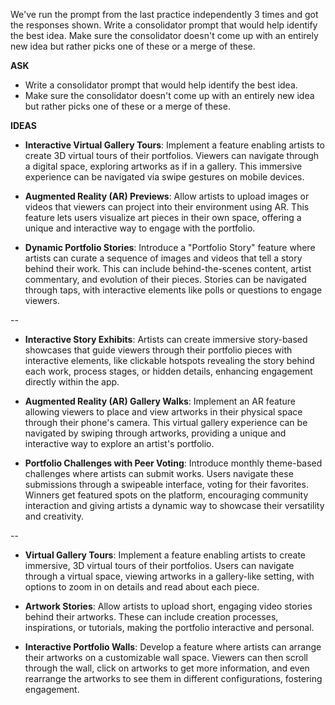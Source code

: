 We've run the prompt from the last practice independently 3 times and got the responses shown. Write a consolidator prompt that would help identify the best idea. Make sure the consolidator doesn't come up with an entirely new idea but rather picks one of these or a merge of these.


__ASK__
- Write a consolidator prompt that would help identify the best idea.
- Make sure the consolidator doesn't come up with an entirely new idea but rather picks one of these or a merge of these.

__IDEAS__
- **Interactive Virtual Gallery Tours**: Implement a feature enabling artists to create 3D virtual tours of their portfolios. Viewers can navigate through a digital space, exploring artworks as if in a gallery. This immersive experience can be navigated via swipe gestures on mobile devices.

- **Augmented Reality (AR) Previews**: Allow artists to upload images or videos that viewers can project into their environment using AR. This feature lets users visualize art pieces in their own space, offering a unique and interactive way to engage with the portfolio.

- **Dynamic Portfolio Stories**: Introduce a "Portfolio Story" feature where artists can curate a sequence of images and videos that tell a story behind their work. This can include behind-the-scenes content, artist commentary, and evolution of their pieces. Stories can be navigated through taps, with interactive elements like polls or questions to engage viewers.

--

- **Interactive Story Exhibits**: Artists can create immersive story-based showcases that guide viewers through their portfolio pieces with interactive elements, like clickable hotspots revealing the story behind each work, process stages, or hidden details, enhancing engagement directly within the app.

- **Augmented Reality (AR) Gallery Walks**: Implement an AR feature allowing viewers to place and view artworks in their physical space through their phone's camera. This virtual gallery experience can be navigated by swiping through artworks, providing a unique and interactive way to explore an artist's portfolio.

- **Portfolio Challenges with Peer Voting**: Introduce monthly theme-based challenges where artists can submit works. Users navigate these submissions through a swipeable interface, voting for their favorites. Winners get featured spots on the platform, encouraging community interaction and giving artists a dynamic way to showcase their versatility and creativity.

--

- **Virtual Gallery Tours**: Implement a feature enabling artists to create immersive, 3D virtual tours of their portfolios. Users can navigate through a virtual space, viewing artworks in a gallery-like setting, with options to zoom in on details and read about each piece.

- **Artwork Stories**: Allow artists to upload short, engaging video stories behind their artworks. These can include creation processes, inspirations, or tutorials, making the portfolio interactive and personal.

- **Interactive Portfolio Walls**: Develop a feature where artists can arrange their artworks on a customizable wall space. Viewers can then scroll through the wall, click on artworks to get more information, and even rearrange the artworks to see them in different configurations, fostering engagement.
